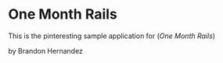 # One Month Rails

This is the pinteresting sample application for (*One Month Rails*)

by Brandon Hernandez
